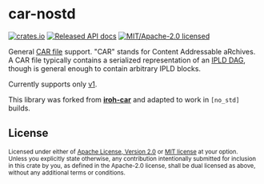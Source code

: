 # car-nostd

[![crates.io](https://img.shields.io/crates/v/car-nostd.svg?style=flat-square)](https://crates.io/crates/car-nostd)
[![Released API docs](https://img.shields.io/docsrs/car-nostd?style=flat-square)](https://docs.rs/car-nostd)
[![MIT/Apache-2.0 licensed](https://img.shields.io/crates/l/car-nostd?style=flat-square)](../LICENSE-MIT)

General [CAR file](https://ipld.io/specs/transport/car/) support. "CAR" stands
for Content Addressable aRchives. A CAR file typically contains a serialized
representation of an [IPLD DAG](https://docs.ipfs.tech/concepts/merkle-dag/#merkle-directed-acyclic-graphs-dags),
though is general enough to contain arbitrary IPLD blocks.

Currently supports only [v1](https://ipld.io/specs/transport/car/carv1/).

This library was forked from [**iroh-car**](https://github.com/n0-computer/iroh-car) and adapted to work in `[no_std]` builds.

## License

<sup>
Licensed under either of <a href="LICENSE-APACHE">Apache License, Version
2.0</a> or <a href="LICENSE-MIT">MIT license</a> at your option.
</sup>

<br/>

<sub>
Unless you explicitly state otherwise, any contribution intentionally submitted
for inclusion in this crate by you, as defined in the Apache-2.0 license, shall
be dual licensed as above, without any additional terms or conditions.
</sub>

